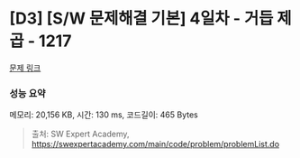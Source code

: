# [D3] [S/W 문제해결 기본] 4일차 - 거듭 제곱 - 1217 

[문제 링크](https://swexpertacademy.com/main/code/problem/problemDetail.do?contestProbId=AV14dUIaAAUCFAYD) 

### 성능 요약

메모리: 20,156 KB, 시간: 130 ms, 코드길이: 465 Bytes



> 출처: SW Expert Academy, https://swexpertacademy.com/main/code/problem/problemList.do